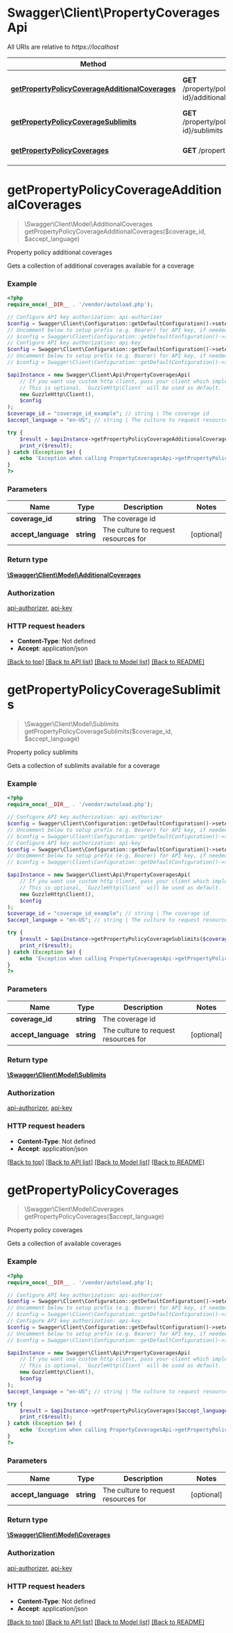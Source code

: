 # Swagger\Client\PropertyCoveragesApi

All URIs are relative to *https://localhost*

Method | HTTP request | Description
------------- | ------------- | -------------
[**getPropertyPolicyCoverageAdditionalCoverages**](PropertyCoveragesApi.md#getPropertyPolicyCoverageAdditionalCoverages) | **GET** /property/policies/coverages/{coverage-id}/additional-coverages | Property policy additional coverages
[**getPropertyPolicyCoverageSublimits**](PropertyCoveragesApi.md#getPropertyPolicyCoverageSublimits) | **GET** /property/policies/coverages/{coverage-id}/sublimits | Property policy sublimits
[**getPropertyPolicyCoverages**](PropertyCoveragesApi.md#getPropertyPolicyCoverages) | **GET** /property/policies/coverages | Property policy coverages


# **getPropertyPolicyCoverageAdditionalCoverages**
> \Swagger\Client\Model\AdditionalCoverages getPropertyPolicyCoverageAdditionalCoverages($coverage_id, $accept_language)

Property policy additional coverages

Gets a collection of additional coverages available for a coverage

### Example
```php
<?php
require_once(__DIR__ . '/vendor/autoload.php');

// Configure API key authorization: api-authorizer
$config = Swagger\Client\Configuration::getDefaultConfiguration()->setApiKey('x-api-key', 'YOUR_API_KEY');
// Uncomment below to setup prefix (e.g. Bearer) for API key, if needed
// $config = Swagger\Client\Configuration::getDefaultConfiguration()->setApiKeyPrefix('x-api-key', 'Bearer');
// Configure API key authorization: api-key
$config = Swagger\Client\Configuration::getDefaultConfiguration()->setApiKey('x-api-key', 'YOUR_API_KEY');
// Uncomment below to setup prefix (e.g. Bearer) for API key, if needed
// $config = Swagger\Client\Configuration::getDefaultConfiguration()->setApiKeyPrefix('x-api-key', 'Bearer');

$apiInstance = new Swagger\Client\Api\PropertyCoveragesApi(
    // If you want use custom http client, pass your client which implements `GuzzleHttp\ClientInterface`.
    // This is optional, `GuzzleHttp\Client` will be used as default.
    new GuzzleHttp\Client(),
    $config
);
$coverage_id = "coverage_id_example"; // string | The coverage id
$accept_language = "en-US"; // string | The culture to request resources for

try {
    $result = $apiInstance->getPropertyPolicyCoverageAdditionalCoverages($coverage_id, $accept_language);
    print_r($result);
} catch (Exception $e) {
    echo 'Exception when calling PropertyCoveragesApi->getPropertyPolicyCoverageAdditionalCoverages: ', $e->getMessage(), PHP_EOL;
}
?>
```

### Parameters

Name | Type | Description  | Notes
------------- | ------------- | ------------- | -------------
 **coverage_id** | **string**| The coverage id |
 **accept_language** | **string**| The culture to request resources for | [optional]

### Return type

[**\Swagger\Client\Model\AdditionalCoverages**](../Model/AdditionalCoverages.md)

### Authorization

[api-authorizer](../../README.md#api-authorizer), [api-key](../../README.md#api-key)

### HTTP request headers

 - **Content-Type**: Not defined
 - **Accept**: application/json

[[Back to top]](#) [[Back to API list]](../../README.md#documentation-for-api-endpoints) [[Back to Model list]](../../README.md#documentation-for-models) [[Back to README]](../../README.md)

# **getPropertyPolicyCoverageSublimits**
> \Swagger\Client\Model\Sublimits getPropertyPolicyCoverageSublimits($coverage_id, $accept_language)

Property policy sublimits

Gets a collection of sublimits available for a coverage

### Example
```php
<?php
require_once(__DIR__ . '/vendor/autoload.php');

// Configure API key authorization: api-authorizer
$config = Swagger\Client\Configuration::getDefaultConfiguration()->setApiKey('x-api-key', 'YOUR_API_KEY');
// Uncomment below to setup prefix (e.g. Bearer) for API key, if needed
// $config = Swagger\Client\Configuration::getDefaultConfiguration()->setApiKeyPrefix('x-api-key', 'Bearer');
// Configure API key authorization: api-key
$config = Swagger\Client\Configuration::getDefaultConfiguration()->setApiKey('x-api-key', 'YOUR_API_KEY');
// Uncomment below to setup prefix (e.g. Bearer) for API key, if needed
// $config = Swagger\Client\Configuration::getDefaultConfiguration()->setApiKeyPrefix('x-api-key', 'Bearer');

$apiInstance = new Swagger\Client\Api\PropertyCoveragesApi(
    // If you want use custom http client, pass your client which implements `GuzzleHttp\ClientInterface`.
    // This is optional, `GuzzleHttp\Client` will be used as default.
    new GuzzleHttp\Client(),
    $config
);
$coverage_id = "coverage_id_example"; // string | The coverage id
$accept_language = "en-US"; // string | The culture to request resources for

try {
    $result = $apiInstance->getPropertyPolicyCoverageSublimits($coverage_id, $accept_language);
    print_r($result);
} catch (Exception $e) {
    echo 'Exception when calling PropertyCoveragesApi->getPropertyPolicyCoverageSublimits: ', $e->getMessage(), PHP_EOL;
}
?>
```

### Parameters

Name | Type | Description  | Notes
------------- | ------------- | ------------- | -------------
 **coverage_id** | **string**| The coverage id |
 **accept_language** | **string**| The culture to request resources for | [optional]

### Return type

[**\Swagger\Client\Model\Sublimits**](../Model/Sublimits.md)

### Authorization

[api-authorizer](../../README.md#api-authorizer), [api-key](../../README.md#api-key)

### HTTP request headers

 - **Content-Type**: Not defined
 - **Accept**: application/json

[[Back to top]](#) [[Back to API list]](../../README.md#documentation-for-api-endpoints) [[Back to Model list]](../../README.md#documentation-for-models) [[Back to README]](../../README.md)

# **getPropertyPolicyCoverages**
> \Swagger\Client\Model\Coverages getPropertyPolicyCoverages($accept_language)

Property policy coverages

Gets a collection of available coverages

### Example
```php
<?php
require_once(__DIR__ . '/vendor/autoload.php');

// Configure API key authorization: api-authorizer
$config = Swagger\Client\Configuration::getDefaultConfiguration()->setApiKey('x-api-key', 'YOUR_API_KEY');
// Uncomment below to setup prefix (e.g. Bearer) for API key, if needed
// $config = Swagger\Client\Configuration::getDefaultConfiguration()->setApiKeyPrefix('x-api-key', 'Bearer');
// Configure API key authorization: api-key
$config = Swagger\Client\Configuration::getDefaultConfiguration()->setApiKey('x-api-key', 'YOUR_API_KEY');
// Uncomment below to setup prefix (e.g. Bearer) for API key, if needed
// $config = Swagger\Client\Configuration::getDefaultConfiguration()->setApiKeyPrefix('x-api-key', 'Bearer');

$apiInstance = new Swagger\Client\Api\PropertyCoveragesApi(
    // If you want use custom http client, pass your client which implements `GuzzleHttp\ClientInterface`.
    // This is optional, `GuzzleHttp\Client` will be used as default.
    new GuzzleHttp\Client(),
    $config
);
$accept_language = "en-US"; // string | The culture to request resources for

try {
    $result = $apiInstance->getPropertyPolicyCoverages($accept_language);
    print_r($result);
} catch (Exception $e) {
    echo 'Exception when calling PropertyCoveragesApi->getPropertyPolicyCoverages: ', $e->getMessage(), PHP_EOL;
}
?>
```

### Parameters

Name | Type | Description  | Notes
------------- | ------------- | ------------- | -------------
 **accept_language** | **string**| The culture to request resources for | [optional]

### Return type

[**\Swagger\Client\Model\Coverages**](../Model/Coverages.md)

### Authorization

[api-authorizer](../../README.md#api-authorizer), [api-key](../../README.md#api-key)

### HTTP request headers

 - **Content-Type**: Not defined
 - **Accept**: application/json

[[Back to top]](#) [[Back to API list]](../../README.md#documentation-for-api-endpoints) [[Back to Model list]](../../README.md#documentation-for-models) [[Back to README]](../../README.md)


